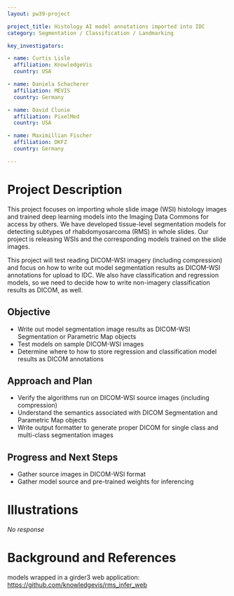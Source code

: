 ```yaml
---
layout: pw39-project

project_title: Histology AI model annotations imported into IDC
category: Segmentation / Classification / Landmarking

key_investigators:

- name: Curtis Lisle
  affiliation: KnowledgeVis
  country: USA

- name: Daniela Schacherer
  affiliation: MEVIS
  country: Germany

- name: David Clunie
  affiliation: PixelMed
  country: USA

- name: Maximillian Fischer
  affiliation: DKFZ
  country: Germany

---
```


# Project Description

<!-- Add a short paragraph describing the project. -->

This project focuses on importing whole slide image (WSI) histology images and trained deep learning models into the Imaging Data Commons for access by others. We have developed tissue-level segmentation models for detecting subtypes of rhabdomyosarcoma (RMS) in whole slides. Our project is releasing WSIs and the corresponding models trained on the slide images.

This project will test reading DICOM-WSI imagery (including compression) and focus on how to write out model segmentation results as DICOM-WSI annotations for upload to IDC.   We also have classification and regression models, so we need to decide how to write non-imagery classification results as DICOM, as well.

## Objective

<!-- Describe here WHAT you would like to achieve (what you will have as end result). -->

*   Write out model segmentation image results as DICOM-WSI Segmentation or Parametric Map objects
*   Test models on sample DICOM-WSI images
*   Determine where to how to store regression and classification model results as DICOM annotations

## Approach and Plan

<!-- Describe here HOW you would like to achieve the objectives stated above. -->

*   Verify the algorithms run on DICOM-WSI source images (including compression)
*   Understand the semantics associated with DICOM Segmentation and Parametric Map objects
*   Write output formatter to generate proper DICOM for single class and multi-class segmentation images

## Progress and Next Steps

<!-- Update this section as you make progress, describing of what you have ACTUALLY DONE.
     If there are specific steps that you could not complete then you can describe them here, too. -->

*   Gather source images in DICOM-WSI format
*   Gather model source and pre-trained weights for inferencing

# Illustrations

<!-- Add pictures and links to videos that demonstrate what has been accomplished. -->

*No response*

# Background and References

<!-- If you developed any software, include link to the source code repository.
     If possible, also add links to sample data, and to any relevant publications. -->

models wrapped in a girder3 web application: <https://github.com/knowledgevis/rms_infer_web>
